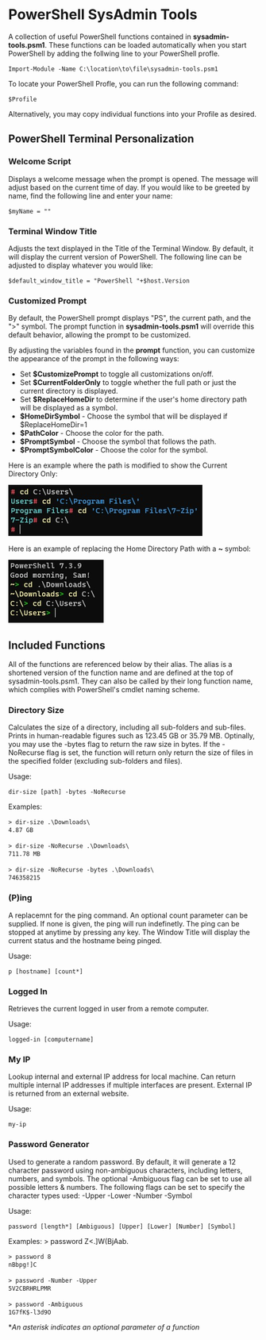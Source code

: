 # PowerShell SysAdmin Tools

A collection of useful PowerShell functions contained in **sysadmin-tools.psm1**. These functions can be loaded automatically when you start PowerShell by adding the follwing line to your PowerShell profle.

    Import-Module -Name C:\location\to\file\sysadmin-tools.psm1

To locate your PowerShell Profle, you can run the following command:

    $Profile

Alternatively, you may copy individual functions into your Profile as desired.

## PowerShell Terminal Personalization

### Welcome Script

Displays a welcome message when the prompt is opened. The message will adjust based on the current time of day. If you would like to be greeted by name, find the following line and enter your name:

    $myName = ""

### Terminal Window Title

Adjusts the text displayed in the Title of the Terminal Window. By default, it will display the current version of PowerShell. The following line can be adjusted to display whatever you would like:

    $default_window_title = "PowerShell "+$host.Version

### Customized Prompt

By default, the PowerShell prompt displays "PS", the current path, and the ">" symbol. The prompt function in **sysadmin-tools.psm1** will override this default behavior, allowing the prompt to be customized.

By adjusting the variables found in the **prompt** function, you can customize the appearance of the prompt in the following ways:

+ Set **$CustomizePrompt** to toggle all customizations on/off.
+ Set **$CurrentFolderOnly** to toggle whether the full path or just the current directory is displayed.
+ Set **$ReplaceHomeDir** to determine if the user's home directory path will be displayed as a symbol.
+ **$HomeDirSymbol** - Choose the symbol that will be displayed if $ReplaceHomeDir=1
+ **$PathColor** - Choose the color for the path.
+ **$PromptSymbol** - Choose the symbol that follows the path.
+ **$PromptSymbolColor** - Choose the color for the symbol.

Here is an example where the path is modified to show the Current Directory Only:

![Screenshot displaying example of CurrentFolderOnly customization](screenshots\Prompt-Customization-CurrentFolderOnly.jpg)

Here is an example of replacing the Home Directory Path with a **~** symbol:

![Screenshot displaying example of ReplaceHomeDir customization](screenshots\Prompt-Customization-ReplaceHomeDir.jpg)

## Included Functions

All of the functions are referenced below by their alias. The alias is a shortened version of the function name and are defined at the top of sysadmin-tools.psm1. They can also be called by their long function name, which complies with PowerShell's cmdlet naming scheme.

### Directory Size

Calculates the size of a directory, including all sub-folders and sub-files. Prints in human-readable figures such as 123.45 GB or 35.79 MB. Optinally, you may use the -bytes flag to return the raw size in bytes. If the -NoRecurse flag is set, the function will return only return the size of files in the specified folder (excluding sub-folders and files).

Usage:

    dir-size [path] -bytes -NoRecurse

Examples:

    > dir-size .\Downloads\
    4.87 GB

    > dir-size -NoRecurse .\Downloads\
    711.78 MB

    > dir-size -NoRecurse -bytes .\Downloads\
    746358215

### (P)ing

A replacemnt for the ping command. An optional count parameter can be supplied. If none is given, the ping will run indefinetly. The ping can be stopped at anytime by pressing any key. The Window Title will display the current status and the hostname being pinged.

Usage:

    p [hostname] [count*]

### Logged In

Retrieves the current logged in user from a remote computer.

Usage:

    logged-in [computername]

### My IP

Lookup internal and external IP address for local machine. Can return multiple internal IP addresses if multiple interfaces are present. External IP is returned from an external website.

Usage:

    my-ip



### Password Generator

Used to generate a random password. By default, it will generate a 12 character password using non-ambiguous characters, including letters, numbers, and symbols. The optional -Ambiguous flag can be set to use all possible letters & numbers. The following flags can be set to specify the character types used: -Upper -Lower -Number -Symbol

Usage:

    password [length*] [Ambiguous] [Upper] [Lower] [Number] [Symbol]

Examples:
    > password
    Z<.]W(BjAab.

    > password 8
    nBbpg!]C

    > password -Number -Upper
    5V2CBRHRLPMR

    > password -Ambiguous
    1G7fK$-l3d9O

**An asterisk indicates an optional parameter of a function*
